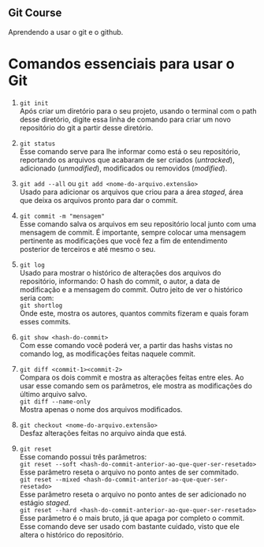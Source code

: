 ## Git Course
Aprendendo a usar o git e o github.

# Comandos essenciais para usar o Git
    
1. `git init`  
    Após criar um diretório para o seu projeto, usando o terminal com o path desse diretório, digite essa linha de comando para criar um novo repositório do git a partir desse diretório.  

2. `git status`  
    Esse comando serve para lhe informar como está o seu repositório, reportando os arquivos que acabaram de ser criados (_untracked_), adicionado (_unmodified_), modificados ou removidos (_modified_).  

3. `git add --all` ou  `git add <nome-do-arquivo.extensão>`  
    Usado para adicionar os arquivos que criou para a área _staged_, área que deixa os arquivos pronto para dar o commit.  

4. `git commit -m "mensagem"`  
    Esse comando salva os arquivos em seu repositório local junto com uma mensagem de commit. É importante, sempre colocar uma mensagem pertinente as modificações que você fez a fim de entendimento posterior de terceiros e até mesmo o seu.  

5. `git log`  
    Usado para mostrar o histórico de alterações dos arquivos do repositório, informando: O hash do commit, o autor, a data de modificação e a mensagem do commit. Outro jeito de ver o histórico seria com:  
    `git shortlog`  
    Onde este, mostra os autores, quantos commits fizeram e quais foram esses commits.  

6. `git show <hash-do-commit>`  
    Com esse comando você poderá ver, a partir das hashs vistas no comando log, as modificações feitas naquele commit.  

7. `git diff <commit-1><commit-2>`  
    Compara os dois commit e mostra as alterações feitas entre eles. Ao usar esse comando sem os parâmetros, ele mostra as modificações do último arquivo salvo.  
    `git diff --name-only`  
    Mostra apenas o nome dos arquivos modificados.  

8. `git checkout <nome-do-arquivo.extensão>`  
    Desfaz alterações feitas no arquivo ainda que está.  

9. `git reset`  
    Esse comando possui três parâmetros:  
    `git reset --soft <hash-do-commit-anterior-ao-que-quer-ser-resetado>`  
        Esse parâmetro reseta o arquivo no ponto antes de ser commitado.  
    `git reset --mixed <hash-do-commit-anterior-ao-que-quer-ser-resetado>`  
        Esse parâmetro reseta o arquivo no ponto antes de ser adicionado no estágio _staged_.  
    `git reset --hard <hash-do-commit-anterior-ao-que-quer-ser-resetado>`  
        Esse parâmetro é o mais bruto, já que apaga por completo o commit.  
    Esse comando deve ser usado com bastante cuidado, visto que ele altera o histórico do repositório.  
